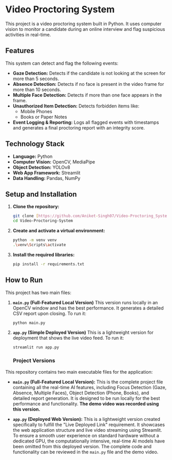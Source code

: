 # Video Proctoring System

This project is a video proctoring system built in Python. It uses computer vision to monitor a candidate during an online interview and flag suspicious activities in real-time.

## Features

This system can detect and flag the following events:
* **Gaze Detection:** Detects if the candidate is not looking at the screen for more than 5 seconds.
* **Absence Detection:** Detects if no face is present in the video frame for more than 10 seconds.
* **Multiple Face Detection:** Detects if more than one face appears in the frame.
* **Unauthorized Item Detection:** Detects forbidden items like:
    * Mobile Phones
    * Books or Paper Notes
* **Event Logging & Reporting:** Logs all flagged events with timestamps and generates a final proctoring report with an integrity score.

## Technology Stack

* **Language:** Python
* **Computer Vision:** OpenCV, MediaPipe
* **Object Detection:** YOLOv8
* **Web App Framework:** Streamlit
* **Data Handling:** Pandas, NumPy

## Setup and Installation

1.  **Clone the repository:**
    ```bash
    git clone [https://github.com/Aniket-Singh07/Video-Proctoring_System.git](https://github.com/Aniket-Singh07/Video-Proctoring_System.git)
    cd Video-Proctoring-System
    ```

2.  **Create and activate a virtual environment:**
    ```bash
    python -m venv venv
    .\venv\Scripts\activate
    ```

3.  **Install the required libraries:**
    ```bash
    pip install -r requirements.txt
    ```

## How to Run

This project has two main files:

1.  **`main.py` (Full-Featured Local Version)**
    This version runs locally in an OpenCV window and has the best performance. It generates a detailed CSV report upon closing. To run it:
    ```bash
    python main.py
    ```

2.  **`app.py` (Simple Deployed Version)**
    This is a lightweight version for deployment that shows the live video feed. To run it:
    ```bash
    streamlit run app.py
    ```

    ### Project Versions

This repository contains two main executable files for the application:

* **`main.py` (Full-Featured Local Version):** This is the complete project file containing all the real-time AI features, including Focus Detection (Gaze, Absence, Multiple Faces), Object Detection (Phone, Books), and detailed report generation. It is designed to be run locally for the best performance and functionality. **The demo video was recorded using this version.**

* **`app.py` (Deployed Web Version):** This is a lightweight version created specifically to fulfill the "Live Deployed Link" requirement. It showcases the web application structure and live video streaming using Streamlit. To ensure a smooth user experience on standard hardware without a dedicated GPU, the computationally intensive, real-time AI models have been omitted from this deployed version. The complete code and functionality can be reviewed in the `main.py` file and the demo video.

